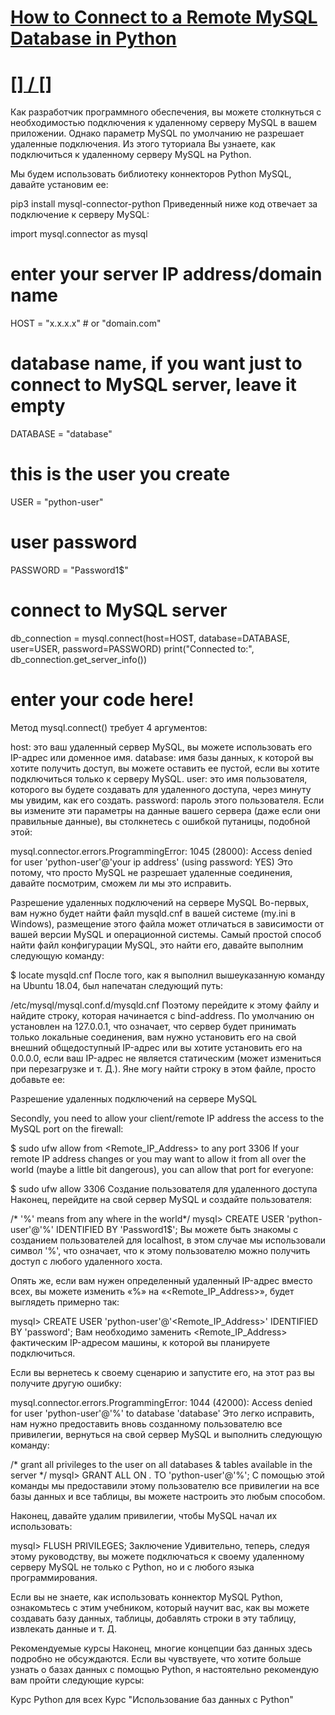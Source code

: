 # [How to Connect to a Remote MySQL Database in Python](https://www.thepythoncode.com/article/connect-to-a-remote-mysql-server-in-python)
##
# [[] / []]()
Как разработчик программного обеспечения, вы можете столкнуться с необходимостью подключения к удаленному серверу MySQL в вашем приложении. Однако параметр MySQL по умолчанию не разрешает удаленные подключения. Из этого туториала Вы узнаете, как подключиться к удаленному серверу MySQL на Python.

Мы будем использовать библиотеку коннекторов Python MySQL, давайте установим ее:

pip3 install mysql-connector-python
Приведенный ниже код отвечает за подключение к серверу MySQL:

import mysql.connector as mysql

# enter your server IP address/domain name
HOST = "x.x.x.x" # or "domain.com"
# database name, if you want just to connect to MySQL server, leave it empty
DATABASE = "database"
# this is the user you create
USER = "python-user"
# user password
PASSWORD = "Password1$"
# connect to MySQL server
db_connection = mysql.connect(host=HOST, database=DATABASE, user=USER, password=PASSWORD)
print("Connected to:", db_connection.get_server_info())
# enter your code here!
Метод mysql.connect() требует 4 аргументов:

host: это ваш удаленный сервер MySQL, вы можете использовать его IP-адрес или доменное имя.
database: имя базы данных, к которой вы хотите получить доступ, вы можете оставить ее пустой, если вы хотите подключиться только к серверу MySQL.
user: это имя пользователя, которого вы будете создавать для удаленного доступа, через минуту мы увидим, как его создать.
password: пароль этого пользователя.
Если вы измените эти параметры на данные вашего сервера (даже если они правильные данные), вы столкнетесь с ошибкой путаницы, подобной этой:

mysql.connector.errors.ProgrammingError: 1045 (28000): Access denied for user 'python-user'@'your ip address' (using password: YES)
Это потому, что просто MySQL не разрешает удаленные соединения, давайте посмотрим, сможем ли мы это исправить.

Разрешение удаленных подключений на сервере MySQL
Во-первых, вам нужно будет найти файл mysqld.cnf в вашей системе (my.ini в Windows), размещение этого файла может отличаться в зависимости от вашей версии MySQL и операционной системы. Самый простой способ найти файл конфигурации MySQL, это найти его, давайте выполним следующую команду:

$ locate mysqld.cnf
После того, как я выполнил вышеуказанную команду на Ubuntu 18.04, был напечатан следующий путь:

/etc/mysql/mysql.conf.d/mysqld.cnf
Поэтому перейдите к этому файлу и найдите строку, которая начинается с bind-address. По умолчанию он установлен на 127.0.0.1, что означает, что сервер будет принимать только локальные соединения, вам нужно установить его на свой внешний общедоступный IP-адрес или вы хотите установить его на 0.0.0.0, если ваш IP-адрес не является статическим (может измениться при перезагрузке и т. Д.). Яне могу найти строку в этом файле, просто добавьте ее:

Разрешение удаленных подключений на сервере MySQL

Secondly, you need to allow your client/remote IP address the access to the MySQL port on the firewall:

$ sudo ufw allow from <Remote_IP_Address> to any port 3306
If your remote IP address changes or you may want to allow it from all over the world (maybe a little bit dangerous), you can allow that port for everyone:

$ sudo ufw allow 3306
Создание пользователя для удаленного доступа
Наконец, перейдите на свой сервер MySQL и создайте пользователя:

/* '%' means from any where in the world*/
mysql> CREATE USER 'python-user'@'%' IDENTIFIED BY 'Password1$';
Вы можете быть знакомы с созданием пользователей для localhost, в этом случае мы использовали символ '%', что означает, что к этому пользователю можно получить доступ с любого удаленного хоста.

Опять же, если вам нужен определенный удаленный IP-адрес вместо всех, вы можете изменить «%» на «<Remote_IP_Address>», будет выглядеть примерно так:

mysql> CREATE USER 'python-user'@'<Remote_IP_Address>' IDENTIFIED BY 'password';
Вам необходимо заменить <Remote_IP_Address> фактическим IP-адресом машины, к которой вы планируете подключиться.

Если вы вернетесь к своему сценарию и запустите его, на этот раз вы получите другую ошибку:

mysql.connector.errors.ProgrammingError: 1044 (42000): Access denied for user 'python-user'@'%' to database 'database'
Это легко исправить, нам нужно предоставить вновь созданному пользователю все привилегии, вернуться на свой сервер MySQL и выполнить следующую команду:

/* grant all privileges to the user on all databases & tables available in the server */
mysql> GRANT ALL ON *.* TO 'python-user'@'%';
С помощью этой команды мы предоставили этому пользователю все привилегии на все базы данных и все таблицы, вы можете настроить это любым способом.

Наконец, давайте удалим привилегии, чтобы MySQL начал их использовать:

mysql> FLUSH PRIVILEGES;
Заключение
Удивительно, теперь, следуя этому руководству, вы можете подключаться к своему удаленному серверу MySQL не только с Python, но и с любого языка программирования.

Если вы не знаете, как использовать коннектор MySQL Python, ознакомьтесь с этим учебником, который научит вас, как вы можете создавать базу данных, таблицы, добавлять строки в эту таблицу, извлекать данные и т. Д.

Рекомендуемые курсы
Наконец, многие концепции баз данных здесь подробно не обсуждаются. Если вы чувствуете, что хотите больше узнать о базах данных с помощью Python, я настоятельно рекомендую вам пройти следующие курсы:

Курс Python для всех
Курс "Использование баз данных с Python"